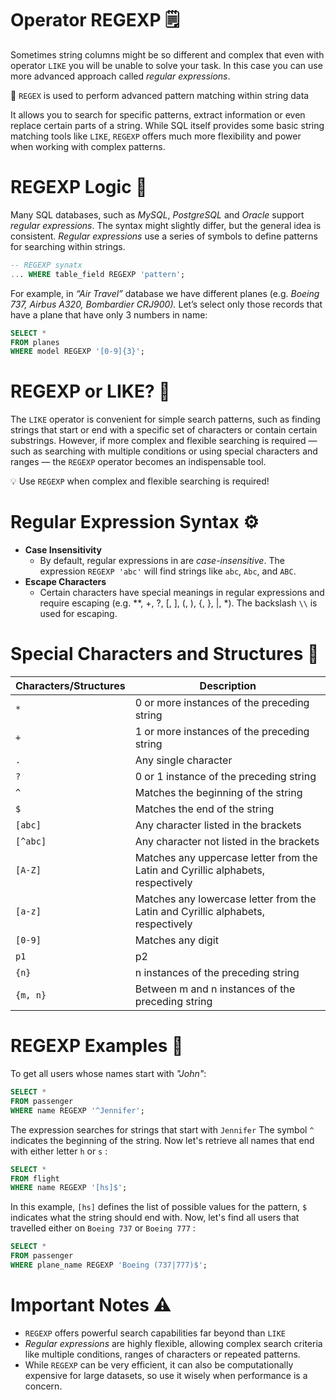# Operator REGEXP 🗒️

Sometimes string columns might be so different and complex that even with operator `LIKE` you will be unable to solve your task. In this case you can use more advanced approach called *regular expressions*.

<aside>

📖 `REGEX` is used to perform advanced pattern matching within string data

</aside>

It allows you to search for specific patterns, extract information or even replace certain parts of a string. While SQL itself provides some basic string matching tools like `LIKE`, `REGEXP` offers much more flexibility and power when working with complex patterns.

# REGEXP Logic 🧩

Many SQL databases, such as *MySQL*, *PostgreSQL* and *Oracle* support *regular expressions*. The syntax might slightly differ, but the general idea is consistent. *Regular expressions* use a series of symbols to define patterns for searching within strings. 

```sql
-- REGEXP synatx
... WHERE table_field REGEXP 'pattern';
```

For example, in *“Air Travel”* database we have different planes (e.g. *Boeing 737, Airbus A320, Bombardier CRJ900).* Let’s select only those records that have a plane that have only 3 numbers in name:

```sql
SELECT *
FROM planes
WHERE model REGEXP '[0-9]{3}';
```

# REGEXP or LIKE? 🤔

The `LIKE` operator is convenient for simple search patterns, such as finding strings that start or end with a specific set of characters or contain certain substrings. However, if more complex and flexible searching is required — such as searching with multiple conditions or using special characters and ranges — the `REGEXP` operator becomes an indispensable tool.

<aside>

💡 Use `REGEXP` when complex and flexible searching is required!

</aside>

# Regular Expression Syntax ⚙️

- **Case Insensitivity**
    - By default, regular expressions in are *case-insensitive*. The expression `REGEXP 'abc'` will find strings like `abc`, `Abc`, and `ABC`.
- **Escape Characters**
    - Certain characters have special meanings in regular expressions and require escaping (e.g. **, +, ?, [, ], (, ), {, }, |, \*). The backslash `\\` is used for escaping.

# Special Characters and Structures 📜

| **Characters/Structures** | **Description** |
| --- | --- |
| `*` | 0 or more instances of the preceding string |
| `+` | 1 or more instances of the preceding string |
| `.` | Any single character |
| `?` | 0 or 1 instance of the preceding string |
| `^` | Matches the beginning of the string |
| `$` | Matches the end of the string |
| `[abc]` | Any character listed in the brackets |
| `[^abc]` | Any character not listed in the brackets |
| `[A-Z]` | Matches any uppercase letter from the Latin and Cyrillic alphabets, respectively |
| `[a-z]` | Matches any lowercase letter from the Latin and Cyrillic alphabets, respectively |
| `[0-9]` | Matches any digit |
| `p1` | p2 |
| `{n}` | n instances of the preceding string |
| `{m, n}` | Between m and n instances of the preceding string |

# REGEXP Examples 🧪

To get all users whose names start with *"John"*:

```sql
SELECT * 
FROM passenger
WHERE name REGEXP '^Jennifer';
```

The expression searches for strings that start with `Jennifer` The symbol `^` indicates the beginning of the string. Now let's retrieve all names that end with either letter `h` or `s` :

```sql
SELECT *
FROM flight
WHERE name REGEXP '[hs]$';
```

In this example, `[hs]` defines the list of possible values for the pattern, `$` indicates what the string should end with. Now, let's find all users that travelled either on `Boeing 737` or `Boeing 777` :

```sql
SELECT * 
FROM passenger
WHERE plane_name REGEXP 'Boeing (737|777)$';
```

# Important Notes ⚠️

- `REGEXP` offers powerful search capabilities far beyond than `LIKE`
- *Regular expressions* are highly flexible, allowing complex search criteria like multiple conditions, ranges of characters or repeated patterns.
- While `REGEXP` can be very efficient, it can also be computationally expensive for large datasets, so use it wisely when performance is a concern.